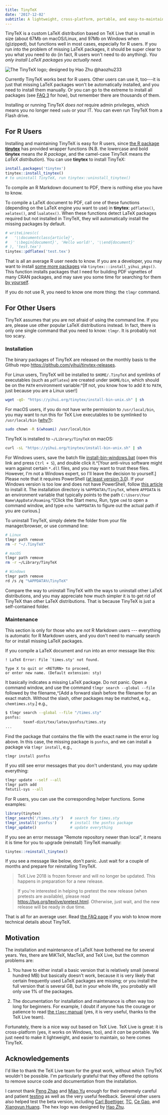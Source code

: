 ```yaml
---
title: TinyTeX
date: '2017-12-02'
subtitle: A lightweight, cross-platform, portable, and easy-to-maintain LaTeX distribution based on TeX Live
---
```


TinyTeX is a custom LaTeX distribution based on TeX Live that is small in size (about 67Mb on macOS/Linux, and 97Mb on Windows when (g)zipped), but functions well in most cases, especially for R users. If you run into the problem of missing LaTeX packages, it should be super clear to you what you need to do (in fact, R users won't need to do anything). _You only install LaTeX packages you actually need._

![The TinyTeX logo; designed by Hao Zhu @haozhu233](/images/logo-tinytex.png)

Currently TinyTeX works best for R users. Other users can use it, too---it is just that missing LaTeX packages won't be automatically installed, and you need to install them manually. Or you can go to the extreme to install all packages (see [FAQ 3](/tinytex/faq/) for how), but remember there are thousands of them.

Installing or running TinyTeX _does not_ require admin privileges, which means you no longer need `sudo` or your IT. You can even run TinyTeX from a Flash drive.

## For R Users

Installing and maintaining TinyTeX is easy for R users, since [the R package **tinytex**](/tinytex/r/) has provided wrapper functions (N.B. the lowercase and bold **tinytex** means _the R package_, and the camel-case TinyTeX means _the LaTeX distribution_). You can use **tinytex** to install TinyTeX:

```r
install.packages('tinytex')
tinytex::install_tinytex()
# to uninstall TinyTeX, run tinytex::uninstall_tinytex() 
```

To compile an R Markdown document to PDF, there is nothing else you have to know.

To compile a LaTeX document to PDF, call one of these functions (depending on the LaTeX engine you want to use) in **tinytex**: `pdflatex()`, `xelatex()`, and `lualatex()`. When these functions detect LaTeX packages required but not installed in TinyTeX, they will automatically install the missing packages by default.

```r
# writeLines(c(
#   '\\documentclass{article}',
#   '\\begin{document}', 'Hello world!', '\\end{document}'
# ), 'test.tex')
tinytex::pdflatex('test.tex')
```

That is all an average R user needs to know. If you are a developer, you may want to install [some more packages](https://github.com/yihui/tinytex/blob/master/tools/pkgs-yihui.txt) via `tinytex:::install_yihui_pkgs()`. This function installs packages that I need for building PDF vignettes of many CRAN packages, and may save you some time for searching for them [by yourself](https://github.com/yihui/tinytex/issues/135).

If you do not use R, you need to know one more thing: the `tlmgr` command.

## For Other Users

TinyTeX assumes that you are not afraid of using the command line. If you are, please use other popular LaTeX distributions instead. In fact, there is only one single command that you need to know: `tlmgr`. It is probably not too scary.

### Installation

The binary packages of TinyTeX are released on the monthly basis to the Github repo https://github.com/yihui/tinytex-releases.

For Linux users, TinyTeX will be installed to `$HOME/.TinyTeX` and symlinks of executables (such as `pdflatex`) are created under `$HOME/bin`, which should be on the `PATH` environment variable:^[If not, you know how to add it to `PATH`, just because you are a Linux user!]

```sh
wget -qO- "https://yihui.org/tinytex/install-bin-unix.sh" | sh
```

For macOS users, if you do not have write permission to `/usr/local/bin`, you may want to run this for TeX Live executables to be symlinked to `/usr/local/bin` ([why?](https://github.com/yihui/tinytex/issues/188)):

```sh
sudo chown -R $(whoami) /usr/local/bin
```

TinyTeX is installed to `~/Library/TinyTeX` on macOS:

```sh
curl -sL "https://yihui.org/tinytex/install-bin-unix.sh" | sh
```

For Windows users, save the batch file [install-bin-windows.bat](https://yihui.org/tinytex/install-bin-windows.bat) (open this link and press `Ctrl + S`), and double click it.^[Your anti-virus software might warn against certain `*.dll` files, and you may want to trust these files. However, I'm not a Windows expert, so I'll leave the decision to yourself.] Please note that it requires PowerShell ([at least version 3.0](https://docs.microsoft.com/en-us/powershell/scripting/setup/starting-windows-powershell-on-earlier-versions-of-windows)). If your Windows version is too low and does not have PowerShell, follow [this article](https://docs.microsoft.com/en-us/powershell/scripting/setup/starting-windows-powershell-on-earlier-versions-of-windows) to install it. The installation directory is `%APPDATA%/TinyTeX`, where `APPDATA` is an environment variable that typically points to the path `C:\Users\Your Name\AppData\Roaming`.^[Click the Start menu, Run, type `cmd` to open a command window, and type `echo %APPDATA%` to figure out the actual path if you are curious.]

To uninstall TinyTeX, simply delete the folder from your file manager/browser, or use command line:

```sh
# Linux
tlmgr path remove
rm -r "~/.TinyTeX"

# macOS
tlmgr path remove
rm -r ~/Library/TinyTeX

# Windows
tlmgr path remove
rd /s /q "%APPDATA%\TinyTeX"
```

Compare the way to uninstall TinyTeX with the ways to uninstall other LaTeX distributions, and you may appreciate how much simpler it is to get rid of TinyTeX than other LaTeX distributions. That is because TinyTeX is just a self-contained folder.

### Maintenance

This section is only for those who are _not_ R Markdown users --- everything is automatic for R Markdown users, and you don't need to manually search for or install missing LaTeX packages.

If you compile a LaTeX document and run into an error message like this:

```
! LaTeX Error: File `times.sty' not found.

Type X to quit or <RETURN> to proceed,
or enter new name. (Default extension: sty)
```

It basically indicates a missing LaTeX package. Do not panic. Open a command window, and use the command `tlmgr search --global --file` followed by the filename,^[Add a forward slash before the filename for an exact match. Without the slash, other packages may be matched, e.g., `chemtimes.sty`.] e.g.,

```sh
$ tlmgr search --global --file "/times.sty"
psnfss:
        texmf-dist/tex/latex/psnfss/times.sty
...
```

Find the package that contains the file with the exact name in the error log above. In this case, the missing package is `psnfss`, and we can install a package via `tlmgr install`, e.g.,

```sh
tlmgr install psnfss
```

If you still see error messages that you don't understand, you may update everything:

```sh
tlmgr update --self --all
tlmgr path add
fmtutil-sys --all
```

For R users, you can use the corresponding helper functions. Some examples:

```r
library(tinytex)
tlmgr_search('/times.sty')   # search for times.sty
tlmgr_install('psnfss')      # install the psnfss package
tlmgr_update()               # update everything
```

If you see an error message "Remote repository newer than local", it means it is time for you to upgrade (reinstall) TinyTeX manually:

```r
tinytex::reinstall_tinytex()
```

If you see a message like below, don't panic. Just wait for a couple of months and prepare for reinstalling TinyTeX.

> TeX Live 2018 is frozen forever and will no longer be updated.  This happens in preparation for a new release.

> If you're interested in helping to pretest the new release (when pretests are available), please read https://tug.org/texlive/pretest.html. Otherwise, just wait, and the new release will be ready in due time.


That is all for an average user. Read [the FAQ page](/tinytex/faq/) if you wish to know more technical details about TinyTeX.

## Motivation

The installation and maintenance of LaTeX have bothered me for several years. Yes, there are MiKTeX, MacTeX, and TeX Live, but the common problems are:

1. You have to either install a basic version that is relatively small (several hundred MB) but basically doesn't work, because it is very likely that certain frequently used LaTeX packages are missing; or you install the full version that is several GB, but in your whole life, you probably will only use 1% of the packages.

2. The documentation for installation and maintenance is often way too long for beginners. For example, I doubt if anyone has the courage or patience to read [the `tlmgr` manual](https://www.tug.org/texlive/doc/tlmgr.html) (yes, it is very useful, thanks to the TeX Live team).

Fortunately, there is a nice way out based on TeX Live. TeX Live is great: it is cross-platform (yes, it works on Windows, too), and it _can_ be portable. We just need to make it lightweight, and easier to maintain, so here comes TinyTeX.

## Acknowledgements

I'd like to thank the TeX Live team for the great work, without which TinyTeX wouldn't be possible. I'm particularly grateful that they offered the options to remove source code and documentation from the installation.

I cannot thank [Peng Zhao](http://www.pzhao.org) and [Miao Yu](https://yufree.cn) enough for their extremely careful and patient [testing](https://d.cosx.org/d/419672) as well as the very useful feedback. Several other users also helped test the beta version, including [Carl Boettiger](https://www.carlboettiger.info), [TC](http://tc.rbind.io), [Ce Gao](https://github.com/gaocegege), and [Xiangyun Huang](https://github.com/XiangyunHuang). The hex logo was designed by [Hao Zhu](https://github.com/haozhu233).
